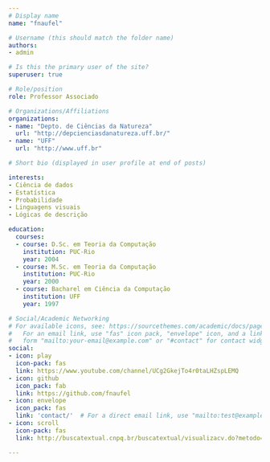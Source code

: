 ```yaml
---
# Display name
name: "fnaufel"

# Username (this should match the folder name)
authors:
- admin

# Is this the primary user of the site?
superuser: true

# Role/position
role: Professor Associado

# Organizations/Affiliations
organizations:
- name: "Depto. de Ciências da Natureza"
  url: "http://depcienciasdanatureza.uff.br/"
- name: "UFF"
  url: "http://www.uff.br"

# Short bio (displayed in user profile at end of posts)

interests:
- Ciência de dados
- Estatística
- Probabilidade
- Linguagens visuais
- Lógicas de descrição

education:
  courses:
  - course: D.Sc. em Teoria da Computação
    institution: PUC-Rio
    year: 2004
  - course: M.Sc. em Teoria da Computação
    institution: PUC-Rio
    year: 2000
  - course: Bacharel em Ciência da Computação
    institution: UFF
    year: 1997

# Social/Academic Networking
# For available icons, see: https://sourcethemes.com/academic/docs/page-builder/#icons
#   For an email link, use "fas" icon pack, "envelope" icon, and a link in the
#   form "mailto:your-email@example.com" or "#contact" for contact widget.
social:
- icon: play
  icon-pack: fas
  link: https://www.youtube.com/channel/UCg2GkejTo4r0taLHZspLEMQ  
- icon: github
  icon_pack: fab
  link: https://github.com/fnaufel
- icon: envelope
  icon_pack: fas
  link: 'contact/'  # For a direct email link, use "mailto:test@example.org".
- icon: scroll
  icon-pack: fas
  link: http://buscatextual.cnpq.br/buscatextual/visualizacv.do?metodo=apresentar&id=K4779657J7

---
```


